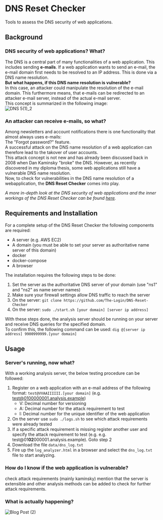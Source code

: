 # DNS Reset Checker
Tools to assess the DNS security of web applications.
## Background
### DNS security of web applications? What?  
The DNS is a central part of many functionalities of a web application. This includes sending **e-mails**. If a web application wants to send an e-mail, the e-mail domain first needs to be resolved to an IP address. This is done via a DNS name resolution.  
**But what happens, if this DNS name resolution is vulnerable?**  
In this case, an attacker could manipulate the resolution of the e-mail domain. This furthermore means, that e-mails can be redirected to an attacker e-mail server, instead of the actual e-mail server.  
This concept is summarized in the following image:  
![DNS 5(1)_2](https://user-images.githubusercontent.com/84237895/118402283-8559ac80-b669-11eb-962a-6e96e4e97b4c.jpg)
  
### An attacker can receive e-mails, so what?
Among newsletters and account notifications there is one functionality that almost always uses e-mails:  
The "Forgot password?" feature.  
A successful attack on the DNS name resolution of a web application can therefore lead to the takover of user accounts.  
This attack concept is not new and has already been discussed back in 2008 when Dan Kaminsky "broke" the DNS. However, as recently discovered in my diploma thesis, some web applications still have a vulnerable DNS name resolution.  
Now, to check for vulnerabilities in the DNS name resolution of a webapplication, the **DNS Reset Checker** comes into play.  
  
*A more in-depth look at the DNS security of web applications and the inner workings of the DNS Reset Checker can be found [here](https://sec-consult.com).*
## Requirements and Installation
For a complete setup of the DNS Reset Checker the following components are required:
* A server (e.g. AWS EC2)
* A domain (you must be able to set your server as authoritative name server of this domain)
* docker
* docker-compose
* A browser

The installation requires the following steps to be done:
1. Set the server as the authoritative DNS server of your domain (use "ns1" and "ns2" as name server names)
2. Make sure your firewall settings allow DNS traffic to reach the server
3. On the server: ```git clone https://github.com/The-Login/DNS-Reset-Checker```
4. On the server: ```sudo ./start.sh [your domain] [server ip address]```

With these steps done, the analysis server should be running on your server and receive DNS queries for the specified domain.  
To confirm this, the following command can be used:
```dig @[server ip address] 9900999999.[your domain]```


## Usage
### Server's running, now what?
With a working analysis server, the below testing procedure can be followed:

1. Register on a web application with an e-mail address of the following format: ```test@VVAAIIIIII.[your domain]``` (e.g. test@0100000001.analysis.example)
    - V: Decimal number for versioning
    - A: Decimal number for the attack requirement to test
    - I: Decimal number for the unique identifier of the web application
2. On the server use ```sudo ./logs.sh``` to see which attack requirements were already tested
3. If a specific attack requirement is missing register another user and specify the attack requirement to test (e.g. e.g. test@01**02**000001.analysis.example). Goto step 2
4. Download the file ```data/dns_log.txt```
5. Fire up the ```log_analyzer.html``` in a browser and select the ```dns_log.txt``` file to start analyzing.

### How do I know if the web application is vulnerable?
check attack requirements (mainly kaminsky)
mention that the server is extensible and other analysis methods can be added to check for further attack requirements.
### What is actually happening?
![Blog Post (2)](https://user-images.githubusercontent.com/84237895/118402797-d074bf00-b66b-11eb-8d30-c39f43808e6c.png)
